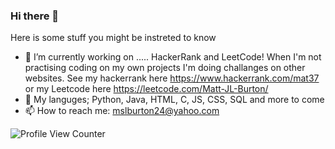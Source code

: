 ### Hi there 👋

Here is some stuff you might be instreted to know

- 🔭 I’m currently working on ..... HackerRank and LeetCode!
    When I'm not practising coding on my own projects I'm doing challanges on other websites. See my hackerrank here https://www.hackerrank.com/mat37 or my Leetcode here https://leetcode.com/Matt-JL-Burton/
- 🌱 My languges; Python, Java, HTML, C, JS, CSS, SQL and more to come
- 📫 How to reach me: mslburton24@yahoo.com 

 </a> ![Profile View Counter](https://komarev.com/ghpvc/?username=Matt-JL-Burton)
